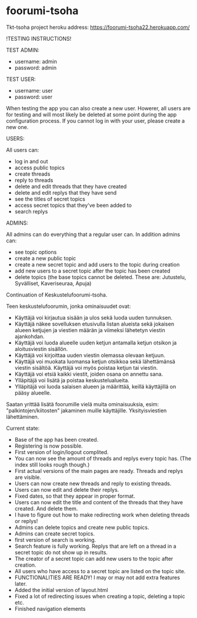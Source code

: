 # foorumi-tsoha

Tkt-tsoha project
heroku address: https://foorumi-tsoha22.herokuapp.com/

!TESTING INSTRUCTIONS!

TEST ADMIN:
- username: admin
- password: admin

TEST USER:
- username: user
- password: user

When testing the app you can also create a new user. Howerer, all users are for testing and will most likely be deleted at some point during the app configuration process. If you cannot log in with your user, please create a new one.

USERS:

All users can:
- log in and out
- access public topics
- create threads
- reply to threads
- delete and edit threads that they have created
- delete and edit replys that they have send
- see the titles of secret topics
- access secret topics that they've been added to
- search replys

ADMINS:

All admins can do everything that a regular user can.
In addition admins can:
- see topic options
- create a new public topic
- create a new secret topic and add users to the topic during creation
- add new users to a secret topic after the topic has been created
- delete topics (the base topics cannot be deleted. These are: Jutustelu, Syvälliset, Kaveriseuraa, Apuja)


Continuation of Keskustelufoorumi-tsoha.

Teen keskustelufoorumin, jonka ominaisuudet ovat:
- Käyttäjä voi kirjautua sisään ja ulos sekä luoda uuden tunnuksen.
- Käyttäjä näkee sovelluksen etusivulla listan alueista sekä jokaisen alueen ketjujen ja viestien määrän ja viimeksi   lähetetyn viestin ajankohdan.
- Käyttäjä voi luoda alueelle uuden ketjun antamalla ketjun otsikon ja aloitusviestin sisällön.
- Käyttäjä voi kirjoittaa uuden viestin olemassa olevaan ketjuun.
- Käyttäjä voi muokata luomansa ketjun otsikkoa sekä lähettämänsä viestin sisältöä. 
  Käyttäjä voi myös poistaa ketjun tai viestin. 
- Käyttäjä voi etsiä kaikki viestit, joiden osana on annettu sana. 
- Ylläpitäjä voi lisätä ja poistaa keskustelualueita. 
- Ylläpitäjä voi luoda salaisen alueen ja määrittää, keillä käyttäjillä on pääsy alueelle.

Saatan yrittää lisätä foorumille vielä muita ominaisuuksia, esim: "palkintojen/kiitosten" jakaminen muille käyttäjille. Yksityisviestien lähettäminen.


Current state:
- Base of the app has been created.
- Registering is now possible.
- First version of login/logout complited.
- You can now see the amount of threads and replys every topic has. (The index still looks rough though.)
- First actual versions of the main pages are ready. Threads and replys are visible.
- Users can now create new threads and reply to existing threads.
- Users can now edit and delete their replys.
- Fixed dates, so that they appear in proper format.
- Users can now edit the title and content of the threads that they have created. And delete them.
- I have to figure out how to make redirecting work when deleting threads or replys!
- Admins can delete topics and create new public topics.
- Admins can create secret topics.
- first version of search is working.
- Search feature is fully working. Replys that are left on a thread in a secret topic do not show up in results.
- The creator of a secret topic can add new users to the topic after creation.
- All users who have access to a secret topic are listed on the topic site.
- FUNCTIONALITIES ARE READY! I may or may not add extra features later.
- Added the initial version of layout.html
- Fixed a lot of redirecting issues when creating a topic, deleting a topic etc.
- Finished navigation elements
